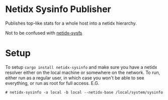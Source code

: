 Netidx Sysinfo Publisher
====

Publishes top-like stats for a whole host into a netidx hierarchy.

Not to be confused with [netidx-sysfs](https://github.com/netidx/netidx-sysfs)

Setup
===

To setup `cargo install netidx-sysinfo` and make sure you have a netidx
resolver either on the local machine or somewhere on the network. To run,
either run as a regular user, in which case you won't be able to see
everything, or run as root for full access. E.G.

```
# netidx-sysinfo -a local -b local --netidx-base /local/system/sysinfo
```
